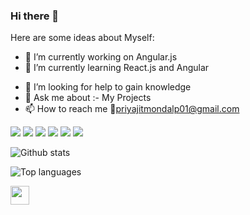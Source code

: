 ### Hi there 👋


<!-- **Priyajit102/Priyajit102** is a ✨ _special_ ✨ repository because its `README.md` (this file) appears on your GitHub profile. -->

Here are some ideas about Myself:

- 🔭 I’m currently working on Angular.js
- 🌱 I’m currently learning React.js and Angular
<!-- - 👯 I’m looking to collaborate on ... -->
- 🤔 I’m looking for help to gain knowledge
- 💬 Ask me about :- My Projects
- 📫 How to reach me 📧priyajitmondalp01@gmail.com
<!-- - 😄 Pronouns: ...
- ⚡ Fun fact: ... -->

<img src="https://img.shields.io/badge/-HTML-e34f26?logo=html5&logoColor=fff"> <img src="https://img.shields.io/badge/-CSS-1572B6?logo=css3&logoColor=fff"> <img src="https://img.shields.io/badge/-REACT-61DAFB?logo=React&logoColor=fff"> <img src="https://img.shields.io/badge/-Node.js-339933?logo=Node&logoColor=fff"> <img src="https://img.shields.io/badge/-MongoDb-47A248?logo=Mongodb&logoColor=fff"> <img src="https://img.shields.io/badge/-ANGULAR-339933?logo=Node&logoColor=fff">


![Github stats](https://github-readme-stats.vercel.app/api?username=Priyajit102&count_private=true&show_icons=true&theme=radical)

![Top languages](https://github-readme-stats.vercel.app/api/top-langs/?username=PRIYAJIT102&show_icons=true&theme=radical)

<img src="https://raw.githubusercontent.com/Priyajit102/Priyajit102/master/<GIF_NAME>.gif" width="30px">
